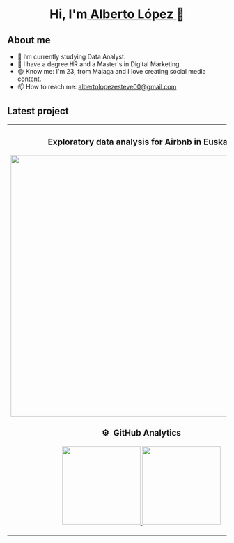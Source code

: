 <div align="center">
<h1 align="center">Hi, I'm<a href="https://aristi.dev"> Alberto López </a> 👋</h1>
</div>

## About me

- 🔭 I’m currently studying Data Analyst.
- 📲 I have a degree HR and a Master's in Digital Marketing.
- 😄 Know me: I'm 23, from Malaga and I love creating social media content.
- 📫 How to reach me: albertolopezesteve00@gmail.com

## Latest project
<table>
<tr>
<td width="50%">
<h3 align="center">Exploratory data analysis for Airbnb in Euskadi</h3>
<div align="center">
<a href="[https://github.com/xAlbeeerto3/Airbnb-Euskadi]" target="_blank"><img src="https://github.com/xAlbeeerto3/Airbnb-Euskadi/blob/main/Im%C3%A1genes/airbnb_web_euskadi.PNG" width="600"></a>

### ⚙️ &nbsp;GitHub Analytics

<p align="center">
<a href="https://github.com/xAlbeeerto3">
  <img height="180em" src="https://github-readme-stats-eight-theta.vercel.app/api?username=xAlbeeerto3&show_icons=true&theme=algolia&include_all_commits=true&count_private=true"/>
  <img height="180em" src="https://github-readme-stats-eight-theta.vercel.app/api/top-langs/?username=xAlbeeerto3&layout=compact&langs_count=8&theme=algolia"/>
</a>
</p>
